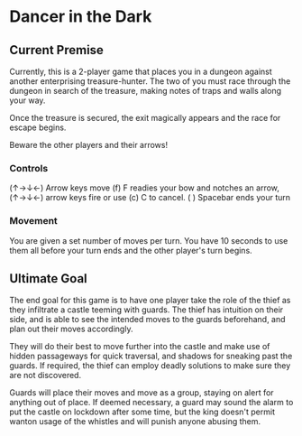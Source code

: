 # Dancer in the Dark

## Current Premise
Currently, this is a 2-player game that places you in a dungeon against another enterprising treasure-hunter. The two of you must race through the dungeon in search of the treasure, making notes of traps and walls along your way.

Once the treasure is secured, the exit magically appears and the race for escape begins.

Beware the other players and their arrows!

### Controls
(↑→↓←) Arrow keys move
(f) F readies your bow and notches an arrow, (↑→↓←) arrow keys fire or use (c) C to cancel.
( ) Spacebar ends your turn

### Movement
You are given a set number of moves per turn. You have 10 seconds to use them all before your turn ends and the other player's turn begins.

## Ultimate Goal
The end goal for this game is to have one player take the role of the thief as they infiltrate a castle teeming with guards. The thief has intuition on their side, and is able to see the intended moves to the guards beforehand, and plan out their moves accordingly.

They will do their best to move further into the castle and make use of hidden passageways for quick traversal, and shadows for sneaking past the guards. If required, the thief can employ deadly solutions to make sure they are not discovered.

Guards will place their moves and move as a group, staying on alert for anything out of place. If deemed necessary, a guard may sound the alarm to put the castle on lockdown after some time, but the king doesn't permit wanton usage of the whistles and will punish anyone abusing them.
